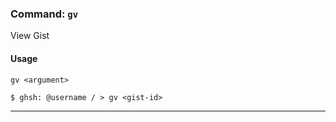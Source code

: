 ### Command: `gv`

View Gist

#### Usage
`gv <argument>`

```shell
$ ghsh: @username / > gv <gist-id>
```

***